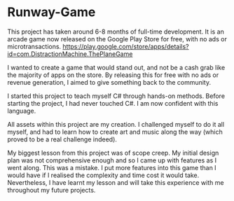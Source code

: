 # Runway-Game
This project has taken around 6-8 months of full-time development. It is an arcade game now released on the Google Play Store for free, with no ads or microtransactions.
https://play.google.com/store/apps/details?id=com.DistractionMachine.ThePlaneGame

I wanted to create a game that would stand out, and not be a cash grab like the majority of apps on the store. By releasing this for free with no ads or revenue generation, I aimed to give something back to the community.

I started this project to teach myself C# through hands-on methods. Before starting the project, I had never touched C#. I am now confident with this language.

All assets within this project are my creation. I challenged myself to do it all myself, and had to learn how to create art and music along the way (which proved to be a real challenge indeed).

My biggest lesson from this project was of scope creep. My initial design plan was not comprehensive enough and so I came up with features as I went along. This was a mistake. I put more features into this game than I would have if I realised the complexity and time cost it would take. Nevertheless, I have learnt my lesson and will take this experience with me throughout my future projects.
